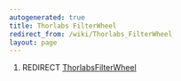 ```yaml
---
autogenerated: true
title: Thorlabs FilterWheel
redirect_from: /wiki/Thorlabs_FilterWheel
layout: page
---
```


1.  REDIRECT [ThorlabsFilterWheel](ThorlabsFilterWheel)
